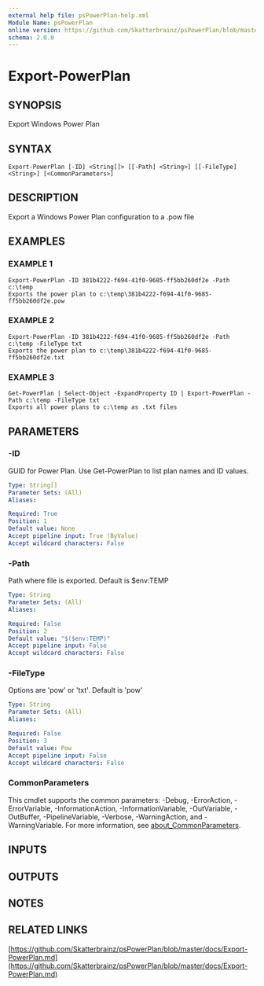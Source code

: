 ```yaml
---
external help file: psPowerPlan-help.xml
Module Name: psPowerPlan
online version: https://github.com/Skatterbrainz/psPowerPlan/blob/master/docs/Export-PowerPlan.md
schema: 2.0.0
---
```


# Export-PowerPlan

## SYNOPSIS
Export Windows Power Plan

## SYNTAX

```
Export-PowerPlan [-ID] <String[]> [[-Path] <String>] [[-FileType] <String>] [<CommonParameters>]
```

## DESCRIPTION
Export a Windows Power Plan configuration to a .pow file

## EXAMPLES

### EXAMPLE 1
```
Export-PowerPlan -ID 381b4222-f694-41f0-9685-ff5bb260df2e -Path c:\temp
Exports the power plan to c:\temp\381b4222-f694-41f0-9685-ff5bb260df2e.pow
```

### EXAMPLE 2
```
Export-PowerPlan -ID 381b4222-f694-41f0-9685-ff5bb260df2e -Path c:\temp -FileType txt
Exports the power plan to c:\temp\381b4222-f694-41f0-9685-ff5bb260df2e.txt
```

### EXAMPLE 3
```
Get-PowerPlan | Select-Object -ExpandProperty ID | Export-PowerPlan -Path c:\temp -FileType txt
Exports all power plans to c:\temp as .txt files
```

## PARAMETERS

### -ID
GUID for Power Plan.
Use Get-PowerPlan to list plan names and ID values.

```yaml
Type: String[]
Parameter Sets: (All)
Aliases:

Required: True
Position: 1
Default value: None
Accept pipeline input: True (ByValue)
Accept wildcard characters: False
```

### -Path
Path where file is exported.
Default is $env:TEMP

```yaml
Type: String
Parameter Sets: (All)
Aliases:

Required: False
Position: 2
Default value: "$($env:TEMP)"
Accept pipeline input: False
Accept wildcard characters: False
```

### -FileType
Options are 'pow' or 'txt'.
Default is 'pow'

```yaml
Type: String
Parameter Sets: (All)
Aliases:

Required: False
Position: 3
Default value: Pow
Accept pipeline input: False
Accept wildcard characters: False
```

### CommonParameters
This cmdlet supports the common parameters: -Debug, -ErrorAction, -ErrorVariable, -InformationAction, -InformationVariable, -OutVariable, -OutBuffer, -PipelineVariable, -Verbose, -WarningAction, and -WarningVariable. For more information, see [about_CommonParameters](http://go.microsoft.com/fwlink/?LinkID=113216).

## INPUTS

## OUTPUTS

## NOTES

## RELATED LINKS

[https://github.com/Skatterbrainz/psPowerPlan/blob/master/docs/Export-PowerPlan.md](https://github.com/Skatterbrainz/psPowerPlan/blob/master/docs/Export-PowerPlan.md)

